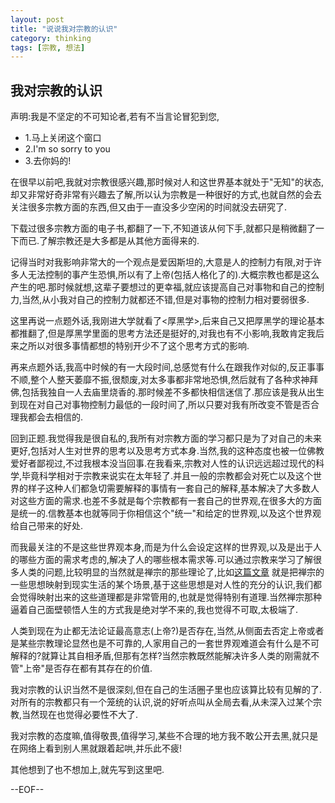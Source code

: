 ```yaml
---
layout: post
title: "说说我对宗教的认识"
category: thinking
tags: [宗教, 想法]
---
```


## 我对宗教的认识

声明:我是不坚定的不可知论者,若有不当言论冒犯到您,

* 1.马上关闭这个窗口
* 2.I'm so sorry to you
* 3.去你妈的!


在很早以前吧,我就对宗教很感兴趣,那时候对人和这世界基本就处于"无知"的状态,却又非常好奇非常有兴趣去了解,所以认为宗教是一种很好的方式,也就自然的会去关注很多宗教方面的东西,但又由于一直没多少空闲的时间就没去研究了.

下载过很多宗教方面的电子书,都翻了一下,不知道该从何下手,就都只是稍微翻了一下而已.了解宗教还是大多都是从其他方面得来的.

记得当时对我影响非常大的一个观点是爱因斯坦的,大意是人的控制力有限,对于许多人无法控制的事产生恐惧,所以有了上帝(包括人格化了的).大概宗教也都是这么产生的吧.那时候就想,这辈子要想过的更幸福,就应该提高自己对事物和自己的控制力,当然,从小我对自己的控制力就都还不错,但是对事物的控制力相对要弱很多.

这里再说一点题外话,我刚进大学就看了<厚黑学>,后来自己又把厚黑学的理论基本都推翻了,但是厚黑学里面的思考方法还是挺好的,对我也有不小影响,我敢肯定我后来之所以对很多事情都想的特别开少不了这个思考方式的影响.

再来点题外话,我高中时候的有一大段时间,总感觉有什么在跟我作对似的,反正事事不顺,整个人整天萎靡不振,很颓废,对太多事都非常地恐惧,然后就有了各种求神拜佛,包括我独自一人去庙里烧香的.那时候差不多都快相信迷信了.那应该是我从出生到现在对自己对事物控制力最低的一段时间了,所以只要对我有所改变不管是否合理我都会去相信的.

回到正题.我觉得我是很自私的,我所有对宗教方面的学习都只是为了对自己的未来更好,包括对人生对世界的思考以及思考方式本身.当然,我的这种态度也被一位佛教爱好者鄙视过,不过我根本没当回事.在我看来,宗教对人性的认识远远超过现代的科学,毕竟科学相对于宗教来说实在太年轻了.并且一般的宗教都会对死亡以及这个世界的样子这种人们都急切需要解释的事情有一套自己的解释,基本解决了大多数人对这些方面的需求.也差不多就是每个宗教都有一套自己的世界观,在很多大的方面是统一的.信教基本也就等同于你相信这个"统一"和给定的世界观,以及这个世界观给自己带来的好处.

而我最关注的不是这些世界观本身,而是为什么会设定这样的世界观,以及是出于人的哪些方面的需求考虑的,解决了人的哪些根本需求等.可以通过宗教来学习了解很多人类的问题,比较明显的当然就是禅宗的那些理论了,比如[这篇文章](http://web.itivy.com/article-639-1.html) 就是把禅宗的一些思想映射到现实生活的某个场景,基于这些思想是对人性的充分的认识,我们都会觉得映射出来的这些道理都是非常管用的,也就是觉得特别有道理.当然禅宗那种逼着自己面壁顿悟人生的方式我是绝对学不来的,我也觉得不可取,太极端了.

人类到现在为止都无法论证最高意志(上帝?)是否存在,当然,从侧面去否定上帝或者是某些宗教理论显然也是不可靠的,人家用自己的一套世界观难道会有什么是不可解释的?就算让其自相矛盾,但那有怎样?当然宗教既然能解决许多人类的刚需就不管"上帝"是否存在都有其存在的价值.

我对宗教的认识当然不是很深刻,但在自己的生活圈子里也应该算比较有见解的了.对所有的宗教都只有一个笼统的认识,说的好听点叫从全局去看,从未深入过某个宗教,当然现在也觉得必要性不大了.

我对宗教的态度嘛,值得敬畏,值得学习,某些不合理的地方我不敢公开去黑,就只是在网络上看到别人黑就跟着起哄,并乐此不疲!

其他想到了也不想加上,就先写到这里吧.

--EOF--


